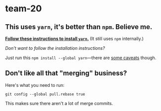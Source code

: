 # team-20

## This uses `yarn`, it's better than `npm`. Believe me.

**[Follow these instructions to install `yarn`.](https://yarnpkg.com/lang/en/docs/install/)** (It still uses `npm` internally.)

_Don't want to follow the installation instructions?_

Just run this `npm install --global yarn`—there are [some caveats](https://yarnpkg.com/lang/en/docs/install/#alternatives-tab) though.

## Don't like all that "merging" business?

Here's what you need to run:

```
git config --global pull.rebase true
```

This makes sure there aren't a lot of merge commits.
